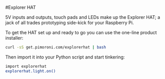 <!--
---
name: Explorer HAT
class: board
type: io
formfactor: HAT
manufacturer: Pimoroni
description: An all-in-one light, input, touch and output add-on board
url: http://shop.pimoroni.com/products/explorer-hat
github: https://github.com/pimoroni/explorer-hat
buy: http://shop.pimoroni.com/products/explorer-hat
image: 'explorer-hat.png'
pincount: 40
eeprom: yes
power:
  '2':
  '17':
ground:
  '6':
  '9':
  '14':
  '25':
  '30':
  '39':
pin:
  '3':
    mode: i2c
  '5':
    mode: i2c
  '7':
    name: LED 1
    mode: output
    active: high
  '11':
    name: LED 2
    mode: output
    active: high
  '13':
    name: LED 3
    mode: output
    active: high
  '15':
    name: Input 2
    mode: input
    active: high
  '16':
    name: Input 1
    mode: input
    active: high
  '18':
    name: Input 3
    mode: input
    active: high
  '22':
    name: Input 4
    mode: input
    active: high
  '29':
    name: LED 4
    mode: output
    active: high
  '31':
    name: Output 1
    mode: output
    active: high
  '32':
    name: Output 2
    mode: output
    active: high
  '33':
    name: Output 3
    mode: output
    active: high
  '36':
    name: Output 4
    mode: output
    active: high
i2c:
  '0x28':
    name: Cap Touch
    device: cap1208
install:
  'devices':
    - 'i2c'
  'apt':
    - 'python-smbus'
    - 'python3-smbus'
    - 'python-dev'
    - 'python3-dev'
  'python':
    - 'explorerhat'
  'python3':
    - 'explorerhat'
-->
#Explorer HAT

5V inputs and outputs, touch pads and LEDs make up the Explorer HAT; a jack of all trades prototyping side-kick for your Raspberry Pi.

To get the HAT set up and ready to go you can use the one-line product installer:

```bash
curl -sS get.pimoroni.com/explorerhat | bash
```

Then import it into your Python script and start tinkering:

```bash
import explorerhat
explorerhat.light.on()
```
